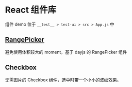 # React 组件库

组件 demo 位于 `__test__ > test-ui > src > App.js` 中

## [RangePicker](https://github.com/EmilyQiRabbit/ComponentsDesign/blob/master/%40react-mini-ui/src/components/RangePicker.tsx)

避免使用体积较大的 moment，基于 dayjs 的 RangePicker 组件

## Checkbox

无需图片的 Checkbox 组件，选中时带一个小小的波纹效果。
